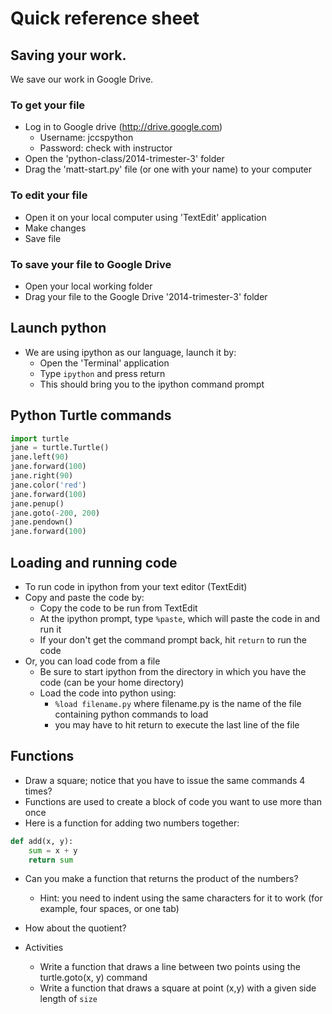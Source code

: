 # Quick reference sheet

## Saving your work.

We save our work in Google Drive.

### To get your file

- Log in to Google drive (http://drive.google.com)
    - Username: jccspython
    - Password: check with instructor
- Open the 'python-class/2014-trimester-3' folder
- Drag the 'matt-start.py' file (or one with your name) to your computer

### To edit your file
- Open it on your local computer using 'TextEdit' application
- Make changes
- Save file

### To save your file to Google Drive
- Open your local working folder
- Drag your file to the Google Drive '2014-trimester-3' folder

## Launch python
- We are using ipython as our language, launch it by:
    - Open the 'Terminal' application
    - Type `ipython` and press return
    - This should bring you to the ipython command prompt

## Python Turtle commands
```python
import turtle
jane = turtle.Turtle()
jane.left(90)
jane.forward(100)
jane.right(90)
jane.color('red')
jane.forward(100)
jane.penup()
jane.goto(-200, 200)
jane.pendown()
jane.forward(100)
```

## Loading and running code
- To run code in ipython from your text editor (TextEdit)
- Copy and paste the code by:
    - Copy the code to be run from TextEdit
    - At the ipython prompt, type `%paste`, which will paste the code in and run it
    - If your don't get the command prompt back, hit `return` to run the code
- Or, you can load code from a file
    - Be sure to start ipython from the directory in which you have the code (can be your home directory)
    - Load the code into python using:
        - `%load filename.py` where filename.py is the name of the file containing python commands to load
        - you may have to hit return to execute the last line of the file

## Functions
- Draw a square; notice that you have to issue the same commands 4 times?
- Functions are used to create a block of code you want to use more than once
- Here is a function for adding two numbers together:

```python
def add(x, y):
    sum = x + y
    return sum
```
- Can you make a function that returns the product of the numbers?
    - Hint: you need to indent using the same characters for it to work (for example, four spaces, or one tab)
- How about the quotient?

- Activities
    - Write a function that draws a line between two points using the turtle.goto(x, y) command
    - Write a function that draws a square at point (x,y) with a given side length of `size`

